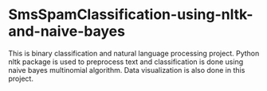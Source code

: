# SmsSpamClassification-using-nltk-and-naive-bayes
This is binary classification and natural language processing project.
Python nltk package is used to preprocess text and classification is done using naive bayes multinomial algorithm.
Data visualization is also done in this project.
